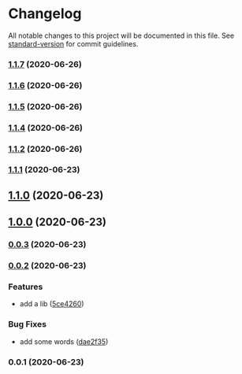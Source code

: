 # Changelog

All notable changes to this project will be documented in this file. See [standard-version](https://github.com/conventional-changelog/standard-version) for commit guidelines.

### [1.1.7](https://github.com/watertea/angularversion/compare/v1.1.6...v1.1.7) (2020-06-26)

### [1.1.6](https://github.com/watertea/angularversion/compare/v1.1.3...v1.1.6) (2020-06-26)

### [1.1.5](https://github.com/watertea/angularversion/compare/v1.1.3...v1.1.5) (2020-06-26)

### [1.1.4](https://github.com/watertea/angularversion/compare/v1.1.3...v1.1.4) (2020-06-26)

### [1.1.2](https://github.com/watertea/angularversion/compare/v1.1.1...v1.1.2) (2020-06-26)

### [1.1.1](https://github.com/watertea/angularversion/compare/v1.1.0...v1.1.1) (2020-06-23)

## [1.1.0](https://github.com/watertea/angularversion/compare/v1.0.0...v1.1.0) (2020-06-23)

## [1.0.0](https://github.com/watertea/angularversion/compare/v0.0.3...v1.0.0) (2020-06-23)

### [0.0.3](https://github.com/watertea/angularversion/compare/v0.0.2...v0.0.3) (2020-06-23)

### [0.0.2](https://github.com/watertea/angularversion/compare/v0.0.1...v0.0.2) (2020-06-23)


### Features

* add a lib ([5ce4260](https://github.com/watertea/angularversion/commit/5ce4260f5a2cf5dce1e2ea46d368c92eda8d9e47))


### Bug Fixes

* add some words ([dae2f35](https://github.com/watertea/angularversion/commit/dae2f3513dccd93ba90cb49eccb0629562e0f3af))

### 0.0.1 (2020-06-23)
